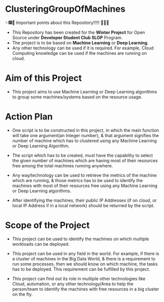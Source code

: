 # ClusteringGroupOfMachines
:sparkles::fireworks::tada: Important points about this Repository!!!!! :tada::fireworks::sparkles:

* This Repository has been created for the **Winter Project** for Open Source under **Developer Student Club SLOP** Program.
* The project is to be based on **Machine Learning** or **Deep Learning**.
* Any other technology can be used if it is required. For example, Cloud Computing knowledge can be used if the machines are running on cloud.

# Aim of this Project
* This project aims to use Machine Learning or Deep Learning algorithms to group some machines/systems based on the resource usage.

# Action Plan
* One script is to be constructed in this project, in which the main function will take one argument(an Integer number), & that argument signifies the number of machine which has to clustered using any Machine Learning or Deep Learning Algorithm.

* The script which has to be created, must have the capability to select the given number of machines which are having most of their resources free among the total machines running anywhere.

* Any way/technology can be used to retrieve the metrics of the machine which are running, & those metrics has to be used to identify the machines with most of their resources free using any Machine Learning or Deep Learning algorithms.

* After identifying the machines, their public IP Addresses (if on cloud, or local IP Address if in a local network) should be returned by the script.

# Scope of the Project
* This project can be used to identify the machines on which multiple workloads can be deployed.

* This project can be used in any field in the world. For example, if there is a cluster of machines in the Big Data World, & there is a requirement to run 
some processes, then we should know on which machine, the tasks has to be deployed. This requirement can be fulfilled by this project.

* This project can find out its role in multiple other technologies like Cloud, automation, or any other technology/Area to help the person/team 
to identify the machines with free resources in a big cluster on the fly.